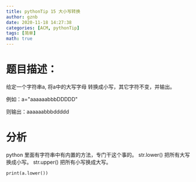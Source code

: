 ```yaml
---
title: pythonTip 15 大小写转换
author: gznb
date: 2020-11-18 14:27:38
categories: [ACM, pythonTip]
tags: [简单]
math: true
---
```


# 题目描述：
给定一个字符串a, 将a中的大写字母 转换成小写，其它字符不变，并输出。

例如：a="aaaaaabbbDDDDD"

则输出：aaaaaabbbddddd

# 分析
python 里面有字符串中有内置的方法，专门干这个事的。 
str.lower() 把所有大写换成小写。
str.upper() 把所有小写换成大写。

```python3
print(a.lower())
```